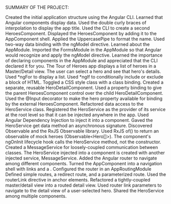 SUMMARY OF THE PROJECT:

Created the initial application structure using the Angular CLI.
Learned that Angular components display data.
Used the double curly braces of interpolation to display the app title.
Used the CLI to create a second HeroesComponent.
Displayed the HeroesComponent by adding it to the AppComponent shell.
Applied the UppercasePipe to format the name.
Used two-way data binding with the ngModel directive.
Learned about the AppModule.
Imported the FormsModule in the AppModule so that Angular would recognize and apply the ngModel directive.
Learned the importance of declaring components in the AppModule and appreciated that the CLI declared it for you.
The Tour of Heroes app displays a list of heroes in a Master/Detail view.
The user can select a hero and see that hero's details.
Used *ngFor to display a list.
Used *ngIf to conditionally include or exclude a block of HTML.
Toggled a CSS style class with a class binding.
Created a separate, reusable HeroDetailComponent.
Used a property binding to give the parent HeroesComponent control over the child HeroDetailComponent.
Used the @Input decorator to make the hero property available for binding by the external HeroesComponent.
Refactored data access to the HeroService class.
Registered the HeroService as the provider of its service at the root level so that it can be injected anywhere in the app.
Used Angular Dependency Injection to inject it into a component.
Gaved the HeroService get data method an asynchronous signature.
Discovered Observable and the RxJS Observable library.
Used RxJS of() to return an observable of mock heroes (Observable<Hero[]>).
The component's ngOnInit lifecycle hook calls the HeroService method, not the constructor.
Created a MessageService for loosely-coupled communication between classes.
The HeroService injected into a component is created with another injected service, MessageService.
Added the Angular router to navigate among different components.
Turned the AppComponent into a navigation shell with <a> links and a <router-outlet>.
Configured the router in an AppRoutingModule
Defined simple routes, a redirect route, and a parameterized route.
Used the routerLink directive in anchor elements.
Refactored a tightly-coupled master/detail view into a routed detail view.
Used router link parameters to navigate to the detail view of a user-selected hero.
Shared the HeroService among multiple components.
